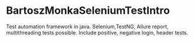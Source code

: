 # BartoszMonkaSeleniumTestIntro
Test automation framework in java.
Selenium,TestNG, Allure report, multithreading tests possible. 
Include positive, negative login, header tests. 
